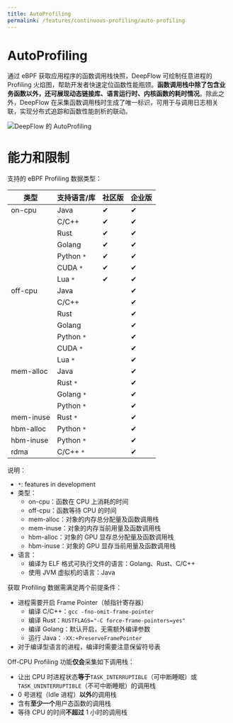 ```yaml
---
title: AutoProfiling
permalink: /features/continuous-profiling/auto-profiling
---
```


# AutoProfiling

通过 eBPF 获取应用程序的函数调用栈快照，DeepFlow 可绘制任意进程的 Profiling 火焰图，帮助开发者快速定位函数性能瓶颈。**函数调用栈中除了包含业务函数以外，还可展现动态链接库、语言运行时、内核函数的耗时情况**。除此之外，DeepFlow 在采集函数调用栈时生成了唯一标识，可用于与调用日志相关联，实现分布式追踪和函数性能剖析的联动。

![DeepFlow 的 AutoProfiling](https://yunshan-guangzhou.oss-cn-beijing.aliyuncs.com/pub/pic/20240601665a96f4b63fd.png)

# 能力和限制

支持的 eBPF Profiling 数据类型：

| 类型      | 支持语言/库 | 社区版 | 企业版 |
| --------- | ----------- | ------ | ------ |
| on-cpu    | Java        | ✔      | ✔      |
|           | C/C++       | ✔      | ✔      |
|           | Rust        | ✔      | ✔      |
|           | Golang      | ✔      | ✔      |
|           | Python `*`  | ✔      | ✔      |
|           | CUDA `*`    | ✔      | ✔      |
|           | Lua `*`     | ✔      | ✔      |
| off-cpu   | Java        |        | ✔      |
|           | C/C++       |        | ✔      |
|           | Rust        |        | ✔      |
|           | Golang      |        | ✔      |
|           | Python `*`  |        | ✔      |
|           | CUDA `*`    |        | ✔      |
|           | Lua `*`     |        | ✔      |
| mem-alloc | Java        |        | ✔      |
|           | Rust `*`    |        | ✔      |
|           | Golang `*`  |        | ✔      |
|           | Python `*`  |        | ✔      |
| mem-inuse | Rust `*`    |        | ✔      |
| hbm-alloc | Python `*`  |        | ✔      |
| hbm-inuse | Python `*`  |        | ✔      |
| rdma      | C/C++ `*`   |        | ✔      |

说明：
- `*`: features in development
- 类型：
  - on-cpu：函数在 CPU 上消耗的时间
  - off-cpu：函数等待 CPU 的时间
  - mem-alloc：对象的内存总分配量及函数调用栈
  - mem-inuse：对象的内存当前用量及函数调用栈
  - hbm-alloc：对象的 GPU 显存总分配量及函数调用栈
  - hbm-inuse：对象的 GPU 显存当前用量及函数调用栈
- 语言：
  - 编译为 ELF 格式可执行文件的语言：Golang、Rust、C/C++
  - 使用 JVM 虚拟机的语言：Java

获取 Profiling 数据需满足两个前提条件：
- 进程需要开启 Frame Pointer（帧指针寄存器）
  - 编译 C/C++：`gcc -fno-omit-frame-pointer`
  - 编译 Rust：`RUSTFLAGS="-C force-frame-pointers=yes"`
  - 编译 Golang：默认开启，无需额外编译参数
  - 运行 Java：`-XX:+PreserveFramePointer`
- 对于编译型语言的进程，编译时需要注意保留符号表

Off-CPU Profiling 功能**仅会**采集如下调用栈：
- 让出 CPU 时进程状态**等于**`TASK_INTERRUPTIBLE`（可中断睡眠）或`TASK_UNINTERRUPTIBLE`（不可中断睡眠）的调用栈
- 0 号进程（Idle 进程）**以外**的调用栈
- 含有**至少一个**用户态函数的调用栈
- 等待 CPU 的时间**不超过** 1 小时的调用栈
